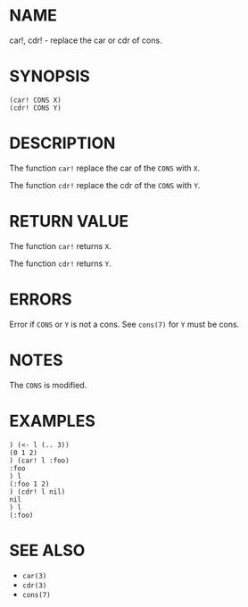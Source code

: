 # NAME
car!, cdr! - replace the car or cdr of cons.

# SYNOPSIS

    (car! CONS X)
    (cdr! CONS Y)

# DESCRIPTION
The function `car!` replace the car of the `CONS` with `X`.

The function `cdr!` replace the cdr of the `CONS` with `Y`.

# RETURN VALUE
The function `car!` returns `X`.

The function `cdr!` returns `Y`.

# ERRORS
Error if `CONS` or `Y` is not a cons. See `cons(7)` for `Y` must be cons.

# NOTES
The `CONS` is modified.

# EXAMPLES

    ) (<- l (.. 3))
    (0 1 2)
    ) (car! l :foo)
    :foo
    ) l
    (:foo 1 2)
    ) (cdr! l nil)
    nil
    ) l
    (:foo)

# SEE ALSO
- `car(3)`
- `cdr(3)`
- `cons(7)`
